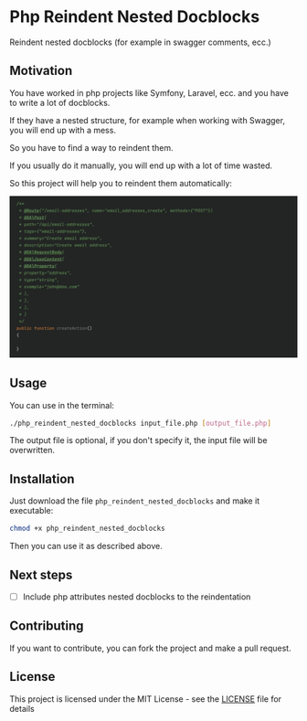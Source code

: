 # Php Reindent Nested Docblocks
Reindent nested docblocks (for example in swagger comments, ecc.)

## Motivation

You have worked in php projects like Symfony, Laravel, ecc. and you have to write a lot of docblocks. 

If they have a nested structure, for example when working with Swagger, you will end up with a mess.

So you have to find a way to reindent them.

If you usually do it manually, you will end up with a lot of time wasted.

So this project will help you to reindent them automatically:

![Preview Indent](https://raw.githubusercontent.com/capimichi/phpReindentNestedDocblocks/main/preview.gif)

## Usage

You can use in the terminal:

```bash
./php_reindent_nested_docblocks input_file.php [output_file.php]
```

The output file is optional, if you don't specify it, the input file will be overwritten.

## Installation

Just download the file `php_reindent_nested_docblocks` and make it executable:

```bash
chmod +x php_reindent_nested_docblocks
```

Then you can use it as described above.

## Next steps

- [ ] Include php attributes nested docblocks to the reindentation

## Contributing

If you want to contribute, you can fork the project and make a pull request.

## License

This project is licensed under the MIT License - see the [LICENSE](LICENSE) file for details




